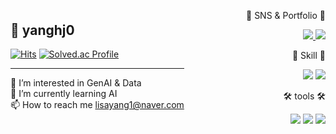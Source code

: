 <div align="center">

  <div style="display: flex; justify-content: space-between; align-items: center;">
  
  <div align = left>
    
  ## 👋 yanghj0<br>
  [![Hits](https://hits.seeyoufarm.com/api/count/incr/badge.svg?url=https%3A%2F%2Fgithub.com%2Fyanghj0&count_bg=%2354C242&title_bg=%2354C242&icon=github.svg&icon_color=%23FFFFFF&title=Github&edge_flat=false)](https://hits.seeyoufarm.com)
  [![Solved.ac Profile](http://mazassumnida.wtf/api/mini/generate_badge?boj=lisayang1)](https://solved.ac/lisayang1)
  
  ---
  👀 I’m interested in GenAI & Data<br>
  🌱 I’m currently learning AI<br>
  📫 How to reach me [lisayang1@naver.com](mailto:lisayang1@naver.com)
    
  </div>

  <div align = right>
  
  <p>🎨 SNS & Portfolio 🎨</p>
  <a href="https://velog.io/@ofohj">
    <img src="https://img.shields.io/badge/velog-3DDC84?style=for-the-badge&logo=Velog&logoColor=white"/>
  </a>
  <a href="https://suave-lilac-075.notion.site/Dalchive-ec0bc59746804968a085c2cf46151c80">
    <img src="https://img.shields.io/badge/linkedin-0A66C2?style=for-the-badge&logo=linkedin&logoColor=white"/>
  </a>

  <p>👀 Skill 👀</p>
  <img src="https://img.shields.io/badge/Python-3776AB?style=flat&logo=Python&logoColor=white"/>
  <img src="https://img.shields.io/badge/Tensorflow-FF6F00?style=flat&logo=Tensorflow&logoColor=white"/>

  <p>🛠️ tools 🛠️</p>
  <img src="https://img.shields.io/badge/Visual%20Studio%20Code-007ACC?style=flat&logo=VisualStudioCode&logoColor=white" />
  <img src="https://img.shields.io/badge/Google%20Colab-F9AB00?style=flat&logo=Google%20Colab&logoColor=white" />
  <img src="https://img.shields.io/badge/Jupyter-F37626?style=flat&logo=Jupyter&logoColor=white" />
  
  </div>
  
  </div>

</div>
